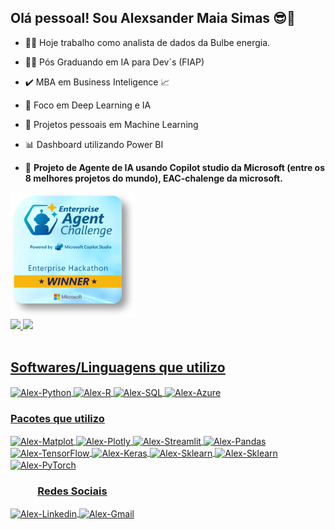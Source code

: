 ## Olá pessoal! Sou Alexsander Maia Simas 😎👋

- 👨‍💻 Hoje trabalho como analista de dados da Bulbe energia.
- 🕵️‍♂️ Pós Graduando em IA para Dev´s (FIAP) 
- ✔️ MBA em Business Inteligence 📈
- 🌱 Foco em Deep Learning e IA
- 📡 Projetos pessoais em Machine Learning
- 📊 Dashboard utilizando Power BI
  
- 🤖 **Projeto de Agente de IA usando Copilot studio da Microsoft (entre os 8 melhores projetos do mundo), EAC-chalenge da microsoft.**

<div>
<a href="https://www.credly.com/badges/9aefd9cd-1078-4cbf-acaf-0d10e12b586a/public_url">
  <img src="badges/enterprise-agent-challenge-winner.png" alt="Enterprise Agent Challenge Winner" width="200"/>
</a>
  
</div>

<div>
  <a href="https://github.com/alexmaiasimas07">
  <img height="170em" src="https://github-readme-stats.vercel.app/api?username=alexsimas07&show_icons=true&theme=tokyonight&include_all_commits=true&rank_icon=github"/>
  <img height="170em" src="https://github-readme-stats.vercel.app/api/top-langs/?username=alexsimas07&layout=compact&langs_counts=2&theme=tokyonight"/>
<div>
  
<div style="display: inline_block"><br>
  <h2 align"center"><u>Softwares/Linguagens que utilizo</u></h2>
  <img align="center" alt="Alex-Python" height="90" width="100" src="https://cdn.jsdelivr.net/gh/devicons/devicon@latest/icons/python/python-original-wordmark.svg" />
  <img align="center" alt="Alex-R" height="70" width="80" src="https://cdn.jsdelivr.net/gh/devicons/devicon@latest/icons/r/r-original.svg" />
  <img align="center" alt="Alex-SQL" height="70" width="80" src="https://cdn.jsdelivr.net/gh/devicons/devicon@latest/icons/azuresqldatabase/azuresqldatabase-original.svg" />
  <img align="center" alt="Alex-Azure" height="70" width="80" src="https://devicon-website.vercel.app/api/azure/original-wordmark.svg"/>
</div>
  <h3 align"center"><u>Pacotes que utilizo</u></h3>
  <img align="center" alt="Alex-Matplot" height="70" width="80" src="https://cdn.jsdelivr.net/gh/devicons/devicon@latest/icons/matplotlib/matplotlib-original-wordmark.svg" />
  <img align="center" alt="Alex-Plotly" height="70" width="80" src="https://cdn.jsdelivr.net/gh/devicons/devicon@latest/icons/plotly/plotly-original-wordmark.svg" />
  <img align="center" alt="Alex-Streamlit" height="70" width="80" src="https://cdn.jsdelivr.net/gh/devicons/devicon@latest/icons/streamlit/streamlit-plain-wordmark.svg" />
  <img align="center" alt="Alex-Pandas" height="70" width="80" src="https://cdn.jsdelivr.net/gh/devicons/devicon@latest/icons/pandas/pandas-original-wordmark.svg" />
  <img align="center" alt="Alex-TensorFlow" height="70" width="80" src="https://cdn.jsdelivr.net/gh/devicons/devicon@latest/icons/tensorflow/tensorflow-original.svg" />
  <img align="center" alt="Alex-Keras" height="70" width="80" src="https://cdn.jsdelivr.net/gh/devicons/devicon@latest/icons/keras/keras-original.svg" />
  <img align="center" alt="Alex-Sklearn" height="70" width="80" src="https://cdn.jsdelivr.net/gh/devicons/devicon@latest/icons/scikitlearn/scikitlearn-original.svg" />
  <img align="center" alt="Alex-Sklearn" height="70" width="80" src="https://cdn.jsdelivr.net/gh/devicons/devicon@latest/icons/numpy/numpy-plain-wordmark.svg" />
  <img align="center" alt="Alex-PyTorch" height="70" width="80" src="https://cdn.jsdelivr.net/gh/devicons/devicon@latest/icons/pytorch/pytorch-plain-wordmark.svg" />
 </div>

<div style="display: inline-block">
  <h3 align="center"><u>Redes Sociais</u></h3>
  <a href="[https://www.linkedin.com/in/alexsander-maia-simas]" target="_blank">
    <img align="center" alt="Alex-Linkedin" height="70" width="80" src="https://devicon-website.vercel.app/api/linkedin/original-wordmark.svg" />
  </a>
  <a href="alexsandermaiat2@gmail.com">
    <img align="center" alt="Alex-Gmail" height="70" width="80" src="https://cdn.jsdelivr.net/gh/devicons/devicon@latest/icons/google/google-original-wordmark.svg"/>
  </a>
</div>
   
